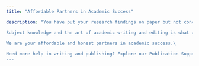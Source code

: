 ```yaml
---
title: "Affordable Partners in Academic Success"

description: "You have put your research findings on paper but not convinced with your writing? You are not alone. Even the native English writers seek manuscript editing service to get the right tone and flow that is easy to read and convincing to both the reviewers and readers.\

Subject knowledge and the art of academic writing and editing is what our manuscript editors focus on. We can help you put your ideas and communicate to the readers convincingly and send to your journal with CONFIDENCE.\
 
We are your affordable and honest partners in academic success.\

Need more help in writing and publishing? Explore our Publication Support Services
---
```

